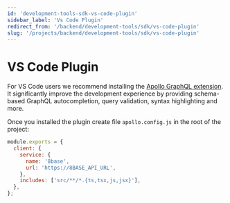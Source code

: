 ```yaml
---
id: 'development-tools-sdk-vs-code-plugin'
sidebar_label: 'Vs Code Plugin'
redirect_from: '/backend/development-tools/sdk/vs-code-plugin'
slug: '/projects/backend/development-tools/sdk/vs-code-plugin'
---
```


# VS Code Plugin

For VS Code users we recommend installing the [Apollo GraphQL extension](https://marketplace.visualstudio.com/items?itemName=apollographql.vscode-apollo). It significantly improve the development experience by providing schema-based GraphQL autocompletion, query validation, syntax highlighting and more.

Once you installed the plugin create file `apollo.config.js` in the root of the project:

```javascript
module.exports = {
  client: {
    service: {
      name: '8base',
      url: 'https://8BASE_API_URL',
    },
    includes: ['src/**/*.{ts,tsx,js,jsx}'],
  },
};
```
